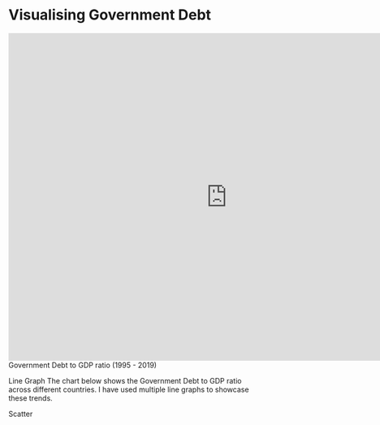 # Visualising Government Debt


<iframe src="https://data.oecd.org/chart/6XYn" width="860" height="645" style="border: 0" mozallowfullscreen="true" webkitallowfullscreen="true" allowfullscreen="true">OECD Chart: General government debt, Total, % of GDP, Annual, 2021</iframe>
Government Debt to GDP ratio (1995 - 2019)

<script src="https://public.flourish.studio/resources/embed.js"></script>


Line Graph
The chart below shows the Government Debt to GDP ratio across different countries. I have used multiple line graphs to showcase these trends. 

<div class="flourish-embed flourish-chart" data-src="visualisation/12585861"><script src="https://public.flourish.studio/resources/embed.js"></script></div>


Scatter

<div class="flourish-embed flourish-scatter" data-src="visualisation/12597950"><script src="https://public.flourish.studio/resources/embed.js"></script></div>
